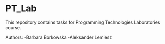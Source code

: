# PT_Lab
This repository contains tasks for Programming Technologies Laboratories course.

Authors:
-Barbara Borkowska
-Aleksander Lemiesz
